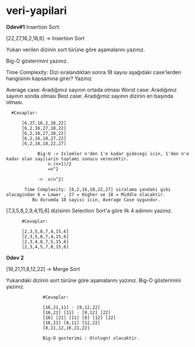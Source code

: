 # veri-yapilari

**Odev#1**
Insertion Sort:

[22,27,16,2,18,6] -> Insertion Sort

Yukarı verilen dizinin sort türüne göre aşamalarını yazınız.

Big-O gösterimini yazınız.

Time Complexity: Dizi sıralandıktan sonra 18 sayısı aşağıdaki case'lerden hangisinin kapsamına girer? Yazınız

Average case: Aradığımız sayının ortada olması
Worst case: Aradığımız sayının sonda olması
Best case: Aradığımız sayının dizinin en başında olması.

      #Cevaplar:
  
          [6,27,16,2,18,22]
          [6,2,16,27,18,22]
          [6,2,16,27,18,22]
          [6,2,16,18,27,22]
          [6,2,16,18,22,27]

                Big-O -> Islemler n'den 1'e kadar gidecegi icin, 1'den n'e kadar olan sayilarin toplami sonucu verecektir.
                    n.(n+1)/2 
                    =n^2

                ->  o(n^2)

           Time Complexity: [6,2,16,18,22,27] siralama yandaki gibi olacagindan 6 = Lower , 27 = Higher ve 18 = Middle olacaktir.
              Bu durumda 18 sayisi icin, Average Case uygundur.



[7,3,5,8,2,9,4,15,6] dizisinin Selection Sort'a göre ilk 4 adımını yazınız.

          #Cevaplar:

          [2,3,5,8,7,4,15,6]
          [2,3,5,8,7,4,15,6]
          [2,3,4,8,7,5,15,6]
          [2,3,4,5,7,8,15,6]


**Odev 2**

[16,21,11,8,12,22] -> Merge Sort

Yukarıdaki dizinin sort türüne göre aşamalarını yazınız.
Big-O gösterimini yazınız.

                  #Cevaplar:

                  [16,21,11] - [8,12,22]
                  [16,21] [11] - [8,12] [22]
                  [16] [21] [11] [8] [12] [22]
                  [16,21] [8,11] [12,22]
                  [8,11,12,16,21,22]

                  Big-O gosterimi : O(nlogn) olacaktir.
                  
